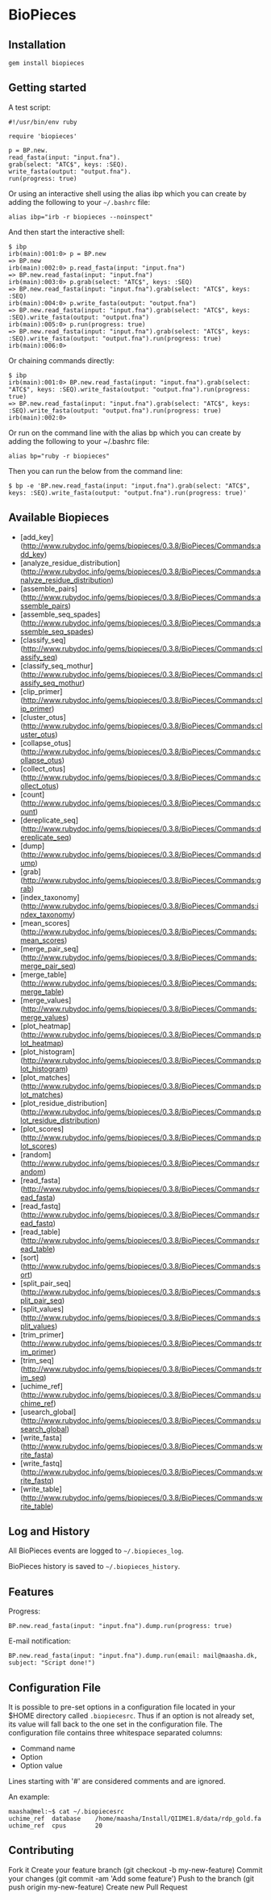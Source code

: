 BioPieces
=========

Installation
------------

`gem install biopieces`

Getting started
---------------

A test script:

    #!/usr/bin/env ruby
    
    require 'biopieces'
    
    p = BP.new.
    read_fasta(input: "input.fna").
    grab(select: "ATC$", keys: :SEQ).
    write_fasta(output: "output.fna").
    run(progress: true)

Or using an interactive shell using the alias ibp which you can create by
adding the following to your `~/.bashrc` file:

    alias ibp="irb -r biopieces --noinspect"

And then start the interactive shell:

    $ ibp
    irb(main):001:0> p = BP.new
    => BP.new
    irb(main):002:0> p.read_fasta(input: "input.fna")
    => BP.new.read_fasta(input: "input.fna")
    irb(main):003:0> p.grab(select: "ATC$", keys: :SEQ)
    => BP.new.read_fasta(input: "input.fna").grab(select: "ATC$", keys: :SEQ)
    irb(main):004:0> p.write_fasta(output: "output.fna")
    => BP.new.read_fasta(input: "input.fna").grab(select: "ATC$", keys: :SEQ).write_fasta(output: "output.fna")
    irb(main):005:0> p.run(progress: true)
    => BP.new.read_fasta(input: "input.fna").grab(select: "ATC$", keys: :SEQ).write_fasta(output: "output.fna").run(progress: true)
    irb(main):006:0>


Or chaining commands directly:

    $ ibp
    irb(main):001:0> BP.new.read_fasta(input: "input.fna").grab(select: "ATC$", keys: :SEQ).write_fasta(output: "output.fna").run(progress: true)
    => BP.new.read_fasta(input: "input.fna").grab(select: "ATC$", keys: :SEQ).write_fasta(output: "output.fna").run(progress: true)
    irb(main):002:0>

Or run on the command line with the alias bp which you can create by adding the
following to your ~/.bashrc file:

    alias bp="ruby -r biopieces"

Then you can run the below from the command line:

    $ bp -e 'BP.new.read_fasta(input: "input.fna").grab(select: "ATC$", keys: :SEQ).write_fasta(output: "output.fna").run(progress: true)'

Available Biopieces
-------------------

  * [add_key]                          (http://www.rubydoc.info/gems/biopieces/0.3.8/BioPieces/Commands:add_key)                          
  * [analyze_residue_distribution]     (http://www.rubydoc.info/gems/biopieces/0.3.8/BioPieces/Commands:analyze_residue_distribution)
  * [assemble_pairs]                   (http://www.rubydoc.info/gems/biopieces/0.3.8/BioPieces/Commands:assemble_pairs)
  * [assemble_seq_spades]              (http://www.rubydoc.info/gems/biopieces/0.3.8/BioPieces/Commands:assemble_seq_spades)
  * [classify_seq]                     (http://www.rubydoc.info/gems/biopieces/0.3.8/BioPieces/Commands:classify_seq)
  * [classify_seq_mothur]              (http://www.rubydoc.info/gems/biopieces/0.3.8/BioPieces/Commands:classify_seq_mothur)
  * [clip_primer]                      (http://www.rubydoc.info/gems/biopieces/0.3.8/BioPieces/Commands:clip_primer)
  * [cluster_otus]                     (http://www.rubydoc.info/gems/biopieces/0.3.8/BioPieces/Commands:cluster_otus)
  * [collapse_otus]                    (http://www.rubydoc.info/gems/biopieces/0.3.8/BioPieces/Commands:collapse_otus)
  * [collect_otus]                     (http://www.rubydoc.info/gems/biopieces/0.3.8/BioPieces/Commands:collect_otus)
  * [count]                            (http://www.rubydoc.info/gems/biopieces/0.3.8/BioPieces/Commands:count)
  * [dereplicate_seq]                  (http://www.rubydoc.info/gems/biopieces/0.3.8/BioPieces/Commands:dereplicate_seq)
  * [dump]                             (http://www.rubydoc.info/gems/biopieces/0.3.8/BioPieces/Commands:dump)
  * [grab]                             (http://www.rubydoc.info/gems/biopieces/0.3.8/BioPieces/Commands:grab)
  * [index_taxonomy]                   (http://www.rubydoc.info/gems/biopieces/0.3.8/BioPieces/Commands:index_taxonomy)
  * [mean_scores]                      (http://www.rubydoc.info/gems/biopieces/0.3.8/BioPieces/Commands:mean_scores)
  * [merge_pair_seq]                   (http://www.rubydoc.info/gems/biopieces/0.3.8/BioPieces/Commands:merge_pair_seq)
  * [merge_table]                      (http://www.rubydoc.info/gems/biopieces/0.3.8/BioPieces/Commands:merge_table)
  * [merge_values]                     (http://www.rubydoc.info/gems/biopieces/0.3.8/BioPieces/Commands:merge_values)
  * [plot_heatmap]                     (http://www.rubydoc.info/gems/biopieces/0.3.8/BioPieces/Commands:plot_heatmap)
  * [plot_histogram]                   (http://www.rubydoc.info/gems/biopieces/0.3.8/BioPieces/Commands:plot_histogram)
  * [plot_matches]                     (http://www.rubydoc.info/gems/biopieces/0.3.8/BioPieces/Commands:plot_matches)
  * [plot_residue_distribution]        (http://www.rubydoc.info/gems/biopieces/0.3.8/BioPieces/Commands:plot_residue_distribution)
  * [plot_scores]                      (http://www.rubydoc.info/gems/biopieces/0.3.8/BioPieces/Commands:plot_scores)
  * [random]                           (http://www.rubydoc.info/gems/biopieces/0.3.8/BioPieces/Commands:random)
  * [read_fasta]                       (http://www.rubydoc.info/gems/biopieces/0.3.8/BioPieces/Commands:read_fasta)
  * [read_fastq]                       (http://www.rubydoc.info/gems/biopieces/0.3.8/BioPieces/Commands:read_fastq)
  * [read_table]                       (http://www.rubydoc.info/gems/biopieces/0.3.8/BioPieces/Commands:read_table)
  * [sort]                             (http://www.rubydoc.info/gems/biopieces/0.3.8/BioPieces/Commands:sort)
  * [split_pair_seq]                   (http://www.rubydoc.info/gems/biopieces/0.3.8/BioPieces/Commands:split_pair_seq)
  * [split_values]                     (http://www.rubydoc.info/gems/biopieces/0.3.8/BioPieces/Commands:split_values)
  * [trim_primer]                      (http://www.rubydoc.info/gems/biopieces/0.3.8/BioPieces/Commands:trim_primer)
  * [trim_seq]                         (http://www.rubydoc.info/gems/biopieces/0.3.8/BioPieces/Commands:trim_seq)
  * [uchime_ref]                       (http://www.rubydoc.info/gems/biopieces/0.3.8/BioPieces/Commands:uchime_ref)
  * [usearch_global]                   (http://www.rubydoc.info/gems/biopieces/0.3.8/BioPieces/Commands:usearch_global)
  * [write_fasta]                      (http://www.rubydoc.info/gems/biopieces/0.3.8/BioPieces/Commands:write_fasta)
  * [write_fastq]                      (http://www.rubydoc.info/gems/biopieces/0.3.8/BioPieces/Commands:write_fastq)
  * [write_table]                      (http://www.rubydoc.info/gems/biopieces/0.3.8/BioPieces/Commands:write_table)

Log and History
---------------

All BioPieces events are logged to `~/.biopieces_log`.

BioPieces history is saved to `~/.biopieces_history`.


Features
--------

Progress:

`BP.new.read_fasta(input: "input.fna").dump.run(progress: true)`

E-mail notification:

`BP.new.read_fasta(input: "input.fna").dump.run(email: mail@maasha.dk, subject: "Script done!")`


Configuration File
------------------

It is possible to pre-set options in a configuration file located in your $HOME
directory called `.biopiecesrc`. Thus if an option is not already set, its value
will fall back to the one set in the configuration file. The configuration file
contains three whitespace separated columns:

  * Command name
  * Option
  * Option value

Lines starting with '#' are considered comments and are ignored.

An example:

    maasha@mel:~$ cat ~/.biopiecesrc
    uchime_ref	database	/home/maasha/Install/QIIME1.8/data/rdp_gold.fa
    uchime_ref	cpus		20

Contributing
------------

Fork it
Create your feature branch (git checkout -b my-new-feature)
Commit your changes (git commit -am 'Add some feature')
Push to the branch (git push origin my-new-feature)
Create new Pull Request
